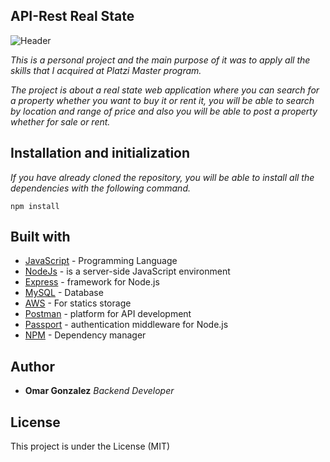 ## API-Rest Real State
![Header](https://i.imgur.com/ndwCTXY.png)

_This is a personal project and the main purpose of it was to apply all the skills that I acquired at Platzi Master program._

_The project is about a real state web application where you can search for a property whether you want to buy it or rent it, you will be able to search by location and range of price and also you will be able to post a property whether for sale or rent._

## Installation and initialization

_If you have already cloned the repository, you will be able to install all the dependencies with the following command._


```
npm install
```

## Built with 

- [JavaScript](https://www.javascript.com/) - Programming Language
- [NodeJs](https://https://nodejs.org/en//) - is a server-side JavaScript environment
- [Express](http://expressjs.com/) - framework for Node.js
- [MySQL](hhttps://www.mysql.com/) - Database
- [AWS](https://aws.amazon.com/) - For statics storage
- [Postman](https://www.postman.com/) - platform for API development
- [Passport](http://www.passportjs.org/) - authentication middleware for Node.js
- [NPM](https://www.npmjs.com/) - Dependency manager

## Author

- **Omar Gonzalez** _Backend Developer_ 

## License

This project is under the License (MIT)

